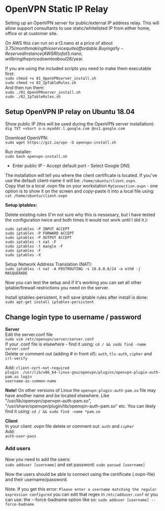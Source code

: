 # OpenVPN Static IP Relay
Setting up an OpenVPN server for public/external IP address relay. This will allow support consultants to use static/whitelisted IP from either home, office or at customer site.  

On AWS this can run on a t3.nano at a price of about 3.75$/month making this service quite affordable. Buying a 1y-Reserved Instance (AWS RI) of a t3.nano, will bring the price down to about 26$/year.  

If you are using the included scripts you need to make them executable first:  
`sudo chmod +x 01_OpenVPNserver_install.sh`  
`sudo chmod +x 02_IpTableRules.sh`  
And then run them:  
`sudo ./01_OpenVPNserver_install.sh`  
`sudo ./02_IpTableRules.sh`  

## Setup OpenVPN IP relay on Ubuntu 18.04  

Show public IP (this will be used during the OpenVPN server installation):  
`dig TXT +short o-o.myaddr.l.google.com @ns1.google.com`

Download OpenVPN:  
`sudo wget https://git.io/vpn -O openvpn-install.sh`    

Run installer:  
`sudo bash openvpn-install.sh`  

* Enter public IP - Accept default port - Select Google DNS  

The installation will tell you where the client certificate is located. If you've use the default client-name it will be: `/home/ubuntu/client.ovpn`.  
Copy that to a local .ovpn file on your workstation `MyConnection.ovpn` - one option is to show it on the screen and copy-paste it into a local file using: `cat /home/ubuntu/client.ovpn`   

**Setup iptables:**

Delete existing rules (I'm not sure why this is nessesary, but I have tested the configuration twice and both times it would not work until I did it.):  
```
sudo iptables -P INPUT ACCEPT
sudo iptables -P FORWARD ACCEPT
sudo iptables -P OUTPUT ACCEPT
sudo iptables -t nat -F
sudo iptables -t mangle -F
sudo iptables -F
sudo iptables -X
```

Setup Network Address Translation (NAT):    
`sudo iptables -t nat -A POSTROUTING -s 10.8.0.0/24 -o eth0 -j MASQUERADE`   

Now you can test the setup and if it's working you can set all other iptable/firewall restrictions you need on the server.  

Install iptables-persistent, it will save iptable rules after install is done:  
`sudo apt-get install iptables-persistent`  


## Change login type to username / password  
**Server**  
Edit the server.conf file  
`sudo vim /etc/openvpn/server/server.conf`  
If your .conf file is elsewhere - find it using:  `cd / && sudo find -name server.conf`    
Delete or comment out (adding # in front of): `auth`, `tls-auth`, `cipher` and `crl-verify`  

Add: 
`client-cert-not-required`  
`plugin  /usr/lib/x86_64-linux-gnu/openvpn/plugins/openvpn-plugin-auth-pam.so login`  
`username-as-common-name`  

**Note!** On other versions of Linux the `openvpn-plugin-auth-pam.so` file may have another name and be located elsewhere. Like "/usr/lib/openvpn/openvpn-auth-pam.so", "/usr/share/openvpn/plugin/lib/openvpn-auth-pam.so" etc.  You can likely find it using: `cd / && sudo find -name *pam.so`   

**Client**  
In your client .ovpn file delete or comment out: 
`auth` and `cipher`  
Add:  
`auth-user-pass` 

### Add users
Now you need to add the users:  
`sudo adduser [username]` and set password: `sudo passwd [username]`  

Now the users should be able to connect using the certificate (.ovpn-file) and their username/password.  

Note. If you get this error:  `Please enter a username matching the regular expression configured`  you can edit that regex in `/etc/adduser.conf` or you can use: the --force-badname option like so: `sudo adduser [username] --force-badname`  

 

